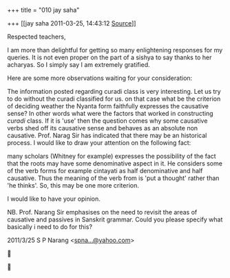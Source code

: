 +++
title = "010 jay saha"

+++
[[jay saha	2011-03-25, 14:43:12 [Source](https://groups.google.com/g/bvparishat/c/L_kwhKsNAvE)]]



Respected teachers,

I am more than delightful for getting so many enlightening responses for my queries. It is not even proper on the part of a sishya to say thanks to her acharyas. So I simply say I am extremely gratified.

Here are some more observations waiting for your consideration: 

  

The information posted regarding curadi class is very interesting. Let us try to do without the curadi classified for us. on that case what be the criterion of deciding weather the Nyanta form faithfully expresses the causative sense? In other words what were the factors that worked in constructing *curadi* class. If it is 'use' then the question comes why some causative verbs shed off its causative sense and behaves as an absolute non causative. Prof. Narag Sir has indicated that there may be an historical process. I would like to draw your attention on the following fact:

many scholars (Whitney for example) expresses the possibility of the fact that the roots may have some denominative aspect in it. He considers some of the verb forms for example cintayati as half denominative and half causative. Thus the meaning of the verb from is 'put a thought' rather than 'he thinks'. So, this may be one more criterion.

I would like to have your opinion.

  

NB. Prof. Narang Sir emphasises on the need to revisit the areas of causative and passives in Sanskrit grammar. Could you please specify what basically i need to do for this? 

2011/3/25 S P Narang \<[spna...@yahoo.com]()\>





